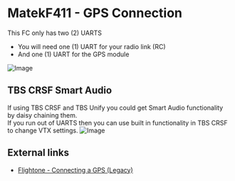 # MatekF411 - GPS Connection

This FC only has two (2) UARTS

- You will need one (1) UART for your radio link (RC)
- And one (1) UART for the GPS module

![Image](https://github.com/fl1wiki-mrteel/FlightOneWiki/blob/main/IMG/MATEK_AURORA_F411AIO.JPG)

## TBS CRSF Smart Audio
If using TBS CRSF and TBS Unify you could get Smart Audio functionality by daisy chaining them.</br>
If you run out of UARTS then you can use built in functionality in TBS CRSF to change VTX settings.
![Image](https://github.com/fl1wiki-mrteel/FlightOneWiki/blob/main/IMG/CRSF_LUA_SA.JPG)




## External links

- [Flightone - Connecting a GPS (Legacy)](https://support.flightone.com/index.php/knowledge-base/connecting-a-gps/)